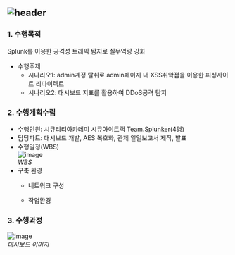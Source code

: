 ![header](https://capsule-render.vercel.app/api?type=venom&color=auto&height=200&section=header&text=스플렁크를%20이용한%20공격성%20트래픽%20탐지&fontSize=40&)
---
### 1. 수행목적</br>
Splunk를 이용한 공격성 트래픽 탐지로 실무역량 강화</br>
* 수행주제
  * 시나리오1: admin계정 탈취로 admin페이지 내 XSS취약점을 이용한 피싱사이트 리다이렉트</br>
  * 시나리오2: 대시보드 지표를 활용하여 DDoS공격 탐지</br>
### 2. 수행계획수립</br>
* 수행인원: 시큐리티아카데미 시큐아이트랙 Team.Splunker(4명)</br>
* 담당파트: 대시보드 개발, AES 복호화, 관제 일일보고서 제작, 발표
* 수행일정(WBS)</br>
![image](https://github.com/mkmkkim/splunk_dashboard/assets/74914390/3c50415b-4257-44e3-9439-41a9afc3f7b6)</br>
_WBS_</br>
* 구축 환경
  * 네트워크 구성

  * 작업환경
### 3. 수행과정</br>
![image](https://github.com/mkmkkim/splunk_dashboard/assets/74914390/3969cf27-0d87-4dad-92ff-380ef621f3bf)</br>
_대시보드 이미지_</br>
